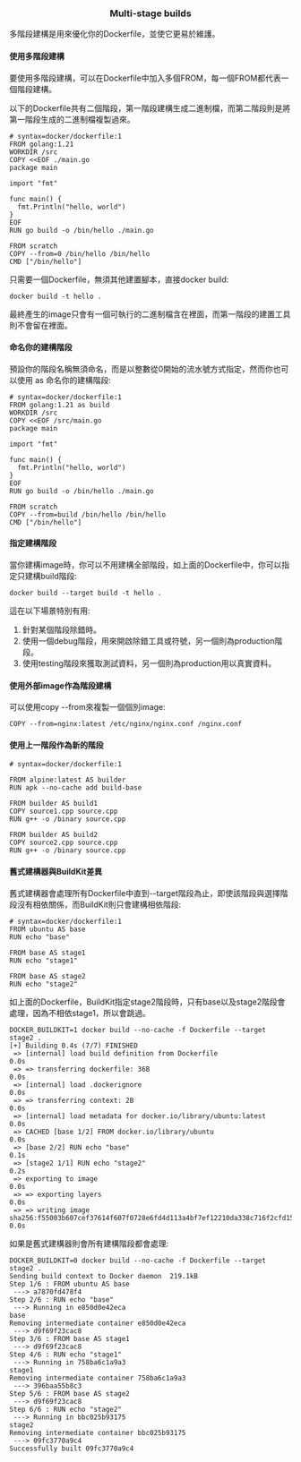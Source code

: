 <h3 align=center>Multi-stage builds</h3>
多階段建構是用來優化你的Dockerfile，並使它更易於維護。

<h4>使用多階段建構</h4>
要使用多階段建構，可以在Dockerfile中加入多個FROM，每一個FROM都代表一個階段建構。

以下的Dockerfile共有二個階段，第一階段建構生成二進制檔，而第二階段則是將第一階段生成的二進制檔複製過來。

```shell
# syntax=docker/dockerfile:1
FROM golang:1.21
WORKDIR /src
COPY <<EOF ./main.go
package main

import "fmt"

func main() {
  fmt.Println("hello, world")
}
EOF
RUN go build -o /bin/hello ./main.go

FROM scratch
COPY --from=0 /bin/hello /bin/hello
CMD ["/bin/hello"]
```
只需要一個Dockerfile，無須其他建置腳本，直接docker build:
```shell
docker build -t hello .
```
最終產生的image只會有一個可執行的二進制檔含在裡面，而第一階段的建置工具則不會留在裡面。

<h4>命名你的建構階段</h4>
預設你的階段名稱無須命名，而是以整數從0開始的流水號方式指定，然而你也可以使用 as 命名你的建構階段:

```shell
# syntax=docker/dockerfile:1
FROM golang:1.21 as build
WORKDIR /src
COPY <<EOF /src/main.go
package main

import "fmt"

func main() {
  fmt.Println("hello, world")
}
EOF
RUN go build -o /bin/hello ./main.go

FROM scratch
COPY --from=build /bin/hello /bin/hello
CMD ["/bin/hello"]
```

<h4>指定建構階段</h4>
當你建構image時，你可以不用建構全部階段，如上面的Dockerfile中，你可以指定只建構build階段:

```shell
docker build --target build -t hello .
```
這在以下場景特別有用:

1. 針對某個階段除錯時。
2. 使用一個debug階段，用來開啟除錯工具或符號，另一個則為production階段。
3. 使用testing階段來獲取測試資料，另一個則為production用以真實資料。

<h4>使用外部image作為階段建構</h4>
可以使用copy --from來複製一個個別image:

```shell
COPY --from=nginx:latest /etc/nginx/nginx.conf /nginx.conf
```

<h4>使用上一階段作為新的階段</h4>


```shell
# syntax=docker/dockerfile:1

FROM alpine:latest AS builder
RUN apk --no-cache add build-base

FROM builder AS build1
COPY source1.cpp source.cpp
RUN g++ -o /binary source.cpp

FROM builder AS build2
COPY source2.cpp source.cpp
RUN g++ -o /binary source.cpp
```

<h4>舊式建構器與BuildKit差異</h4>
舊式建構器會處理所有Dockerfile中直到--target階段為止，即使該階段與選擇階段沒有相依關係，而BuildKit則只會建構相依階段:

```shell
# syntax=docker/dockerfile:1
FROM ubuntu AS base
RUN echo "base"

FROM base AS stage1
RUN echo "stage1"

FROM base AS stage2
RUN echo "stage2"
```
如上面的Dockerfile，BuildKit指定stage2階段時，只有base以及stage2階段會處理，因為不相依stage1，所以會跳過。

```shell
DOCKER_BUILDKIT=1 docker build --no-cache -f Dockerfile --target stage2 .
[+] Building 0.4s (7/7) FINISHED                                                                    
 => [internal] load build definition from Dockerfile                                            0.0s
 => => transferring dockerfile: 36B                                                             0.0s
 => [internal] load .dockerignore                                                               0.0s
 => => transferring context: 2B                                                                 0.0s
 => [internal] load metadata for docker.io/library/ubuntu:latest                                0.0s
 => CACHED [base 1/2] FROM docker.io/library/ubuntu                                             0.0s
 => [base 2/2] RUN echo "base"                                                                  0.1s
 => [stage2 1/1] RUN echo "stage2"                                                              0.2s
 => exporting to image                                                                          0.0s
 => => exporting layers                                                                         0.0s
 => => writing image sha256:f55003b607cef37614f607f0728e6fd4d113a4bf7ef12210da338c716f2cfd15    0.0s
```

如果是舊式建構器則會所有建構階段都會處理:
```shell
DOCKER_BUILDKIT=0 docker build --no-cache -f Dockerfile --target stage2 .
Sending build context to Docker daemon  219.1kB
Step 1/6 : FROM ubuntu AS base
 ---> a7870fd478f4
Step 2/6 : RUN echo "base"
 ---> Running in e850d0e42eca
base
Removing intermediate container e850d0e42eca
 ---> d9f69f23cac8
Step 3/6 : FROM base AS stage1
 ---> d9f69f23cac8
Step 4/6 : RUN echo "stage1"
 ---> Running in 758ba6c1a9a3
stage1
Removing intermediate container 758ba6c1a9a3
 ---> 396baa55b8c3
Step 5/6 : FROM base AS stage2
 ---> d9f69f23cac8
Step 6/6 : RUN echo "stage2"
 ---> Running in bbc025b93175
stage2
Removing intermediate container bbc025b93175
 ---> 09fc3770a9c4
Successfully built 09fc3770a9c4
```